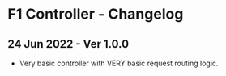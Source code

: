 # F1 Controller - Changelog

## 24 Jun 2022 - Ver 1.0.0
 - Very basic controller with VERY basic request routing logic.